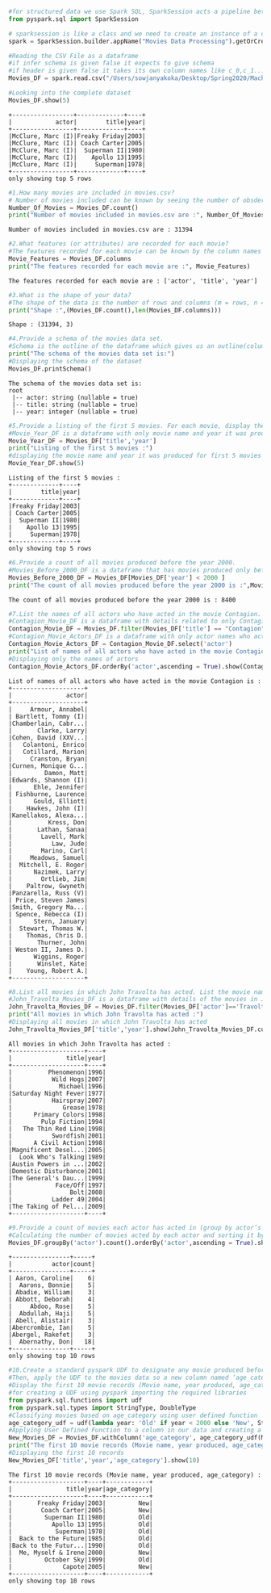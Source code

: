 ```python
#for structured data we use Spark SQL, SparkSession acts a pipeline between data and statements accessing the data
from pyspark.sql import SparkSession 
```


```python
# sparksession is like a class and we need to create an instance of a class to utilize the class
spark = SparkSession.builder.appName("Movies Data Processing").getOrCreate()
```


```python
#Reading the CSV File as a dataframe
#if infer schema is given false it expects to give schema
#if header is given false it takes its own column names like c_0,c_1...
Movies_DF = spark.read.csv("/Users/sowjanyakoka/Desktop/Spring2020/MachineLearning/movies.csv", inferSchema=True,header=True)
```


```python
#Looking into the complete dataset
Movies_DF.show(5)
```

    +-----------------+-------------+----+
    |            actor|        title|year|
    +-----------------+-------------+----+
    |McClure, Marc (I)|Freaky Friday|2003|
    |McClure, Marc (I)| Coach Carter|2005|
    |McClure, Marc (I)|  Superman II|1980|
    |McClure, Marc (I)|    Apollo 13|1995|
    |McClure, Marc (I)|     Superman|1978|
    +-----------------+-------------+----+
    only showing top 5 rows
    



```python
#1.How many movies are included in movies.csv?
# Number of movies included can be known by seeing the number of obsdervations or records(rows) in the dataframe
Number_Of_Movies = Movies_DF.count()
print("Number of movies included in movies.csv are :", Number_Of_Movies)
```

    Number of movies included in movies.csv are : 31394



```python
#2.What features (or attributes) are recorded for each movie?
#The features recorded for each movie can be known by the column names in the dataframe
Movie_Features = Movies_DF.columns
print("The features recorded for each movie are :", Movie_Features)
```

    The features recorded for each movie are : ['actor', 'title', 'year']



```python
#3.What is the shape of your data?
#The shape of the data is the number of rows and columns (m = rows, n = columns) present in the dataset
print("Shape :",(Movies_DF.count(),len(Movies_DF.columns)))
```

    Shape : (31394, 3)



```python
#4.Provide a schema of the movies data set.
#Schema is the outline of the dataframe which gives us an outline(column_name, datatype, possibility of null values) of each column in the dataset
print("The schema of the movies data set is:")
#Displaying the schema of the dataset
Movies_DF.printSchema()
```

    The schema of the movies data set is:
    root
     |-- actor: string (nullable = true)
     |-- title: string (nullable = true)
     |-- year: integer (nullable = true)
    



```python
#5.Provide a listing of the first 5 movies. For each movie, display the movie name and year it was produced, in that order.
#Movie_Year_DF is a dataframe with only movie name and year it was produced columns 
Movie_Year_DF = Movies_DF['title','year']
print("Listing of the first 5 movies :")
#displaying the movie name and year it was produced for first 5 movies
Movie_Year_DF.show(5)
```

    Listing of the first 5 movies :
    +-------------+----+
    |        title|year|
    +-------------+----+
    |Freaky Friday|2003|
    | Coach Carter|2005|
    |  Superman II|1980|
    |    Apollo 13|1995|
    |     Superman|1978|
    +-------------+----+
    only showing top 5 rows
    



```python
#6.Provide a count of all movies produced before the year 2000.
#Movies_Before_2000_DF is a dataframe that has movies produced only before year 2000
Movies_Before_2000_DF = Movies_DF[Movies_DF['year'] < 2000 ]
print("The count of all movies produced before the year 2000 is :",Movies_Before_2000_DF.count())
```

    The count of all movies produced before the year 2000 is : 8400



```python
#7.List the names of all actors who have acted in the movie Contagion. List only the names of actor.
#Contagion_Movie_DF is a dataframe with details related to only Contagion Movie
Contagion_Movie_DF = Movies_DF.filter(Movies_DF['title'] == "Contagion")
#Contagion_Movie_Actors_DF is a dataframe with only actor names who acted in Contagion Movie
Contagion_Movie_Actors_DF = Contagion_Movie_DF.select('actor')
print("List of names of all actors who have acted in the movie Contagion is :")
#Displaying only the names of actors
Contagion_Movie_Actors_DF.orderBy('actor',ascending = True).show(Contagion_Movie_Actors_DF.count())
```

    List of names of all actors who have acted in the movie Contagion is :
    +--------------------+
    |               actor|
    +--------------------+
    |     Armour, Annabel|
    | Bartlett, Tommy (I)|
    |Chamberlain, Cabr...|
    |       Clarke, Larry|
    |Cohen, David (XXV...|
    |   Colantoni, Enrico|
    |   Cotillard, Marion|
    |     Cranston, Bryan|
    |Curnen, Monique G...|
    |         Damon, Matt|
    |Edwards, Shannon (I)|
    |      Ehle, Jennifer|
    | Fishburne, Laurence|
    |      Gould, Elliott|
    |    Hawkes, John (I)|
    |Kanellakos, Alexa...|
    |          Kress, Don|
    |       Lathan, Sanaa|
    |        Lavell, Mark|
    |           Law, Jude|
    |        Marino, Carl|
    |     Meadows, Samuel|
    |  Mitchell, E. Roger|
    |      Nazimek, Larry|
    |        Ortlieb, Jim|
    |    Paltrow, Gwyneth|
    |Panzarella, Russ (V)|
    | Price, Steven James|
    |Smith, Gregory Ma...|
    | Spence, Rebecca (I)|
    |      Stern, January|
    |  Stewart, Thomas W.|
    |    Thomas, Chris D.|
    |       Thurner, John|
    | Weston II, James D.|
    |      Wiggins, Roger|
    |       Winslet, Kate|
    |    Young, Robert A.|
    +--------------------+
    



```python
#8.List all movies in which John Travolta has acted. List the movie name and year produced.
#John_Travolta_Movies_DF is a dataframe with details of the movies in John_Travolta has acted
John_Travolta_Movies_DF = Movies_DF.filter(Movies_DF['actor']=='Travolta, John')
print("All movies in which John Travolta has acted :")
#Displaying all movies in which John Travolta has acted
John_Travolta_Movies_DF['title','year'].show(John_Travolta_Movies_DF.count())
```

    All movies in which John Travolta has acted :
    +--------------------+----+
    |               title|year|
    +--------------------+----+
    |          Phenomenon|1996|
    |           Wild Hogs|2007|
    |             Michael|1996|
    |Saturday Night Fever|1977|
    |           Hairspray|2007|
    |              Grease|1978|
    |      Primary Colors|1998|
    |        Pulp Fiction|1994|
    |   The Thin Red Line|1998|
    |           Swordfish|2001|
    |      A Civil Action|1998|
    |Magnificent Desol...|2005|
    |  Look Who's Talking|1989|
    |Austin Powers in ...|2002|
    |Domestic Disturbance|2001|
    |The General's Dau...|1999|
    |            Face/Off|1997|
    |                Bolt|2008|
    |           Ladder 49|2004|
    |The Taking of Pel...|2009|
    +--------------------+----+
    



```python
#9.Provide a count of movies each actor has acted in (group by actor’s name). The list should display actor’s name and count of movies. The list should be alphabetized by actor’s name.
#Calculating the number of movies acted by each actor and sorting it by the name of the actor and displaying them
Movies_DF.groupBy('actor').count().orderBy('actor',ascending = True).show(10)

```

    +----------------+-----+
    |           actor|count|
    +----------------+-----+
    | Aaron, Caroline|    6|
    |  Aarons, Bonnie|    5|
    | Abadie, William|    3|
    | Abbott, Deborah|    4|
    |     Abdoo, Rose|    5|
    |  Abdullah, Haji|    5|
    | Abell, Alistair|    3|
    |Abercrombie, Ian|    5|
    |Abergel, Rakefet|    3|
    |  Abernathy, Don|   18|
    +----------------+-----+
    only showing top 10 rows
    



```python
#10.Create a standard pyspark UDF to designate any movie produced before 2000 as Old while movies produced in 2000 or later are designated as New.
#Then, apply the UDF to the movies data so a new column named ‘age_category’ is added permanently.
#Display the first 10 movie records (Movie name, year produced, age_category).
#for creating a UDF using pyspark importing the required libraries
from pyspark.sql.functions import udf
from pyspark.sql.types import StringType, DoubleType
#Classifying movies based on age_category using user defined function
age_category_udf = udf(lambda year: 'Old' if year < 2000 else 'New', StringType())
#Applying User Defined Function to a column in our data and creating a new DataFrame 
New_Movies_DF = Movies_DF.withColumn('age_category', age_category_udf(Movies_DF.year))
print("The first 10 movie records (Movie name, year produced, age_category) :")
#Displaying the first 10 records
New_Movies_DF['title','year','age_category'].show(10)
```

    The first 10 movie records (Movie name, year produced, age_category) :
    +--------------------+----+------------+
    |               title|year|age_category|
    +--------------------+----+------------+
    |       Freaky Friday|2003|         New|
    |        Coach Carter|2005|         New|
    |         Superman II|1980|         Old|
    |           Apollo 13|1995|         Old|
    |            Superman|1978|         Old|
    |  Back to the Future|1985|         Old|
    |Back to the Futur...|1990|         Old|
    |  Me, Myself & Irene|2000|         New|
    |         October Sky|1999|         Old|
    |              Capote|2005|         New|
    +--------------------+----+------------+
    only showing top 10 rows
    



```python

```
